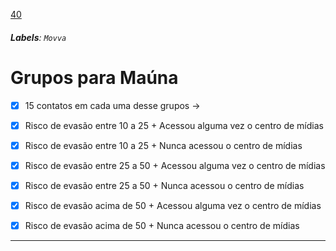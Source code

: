 [40](https://github.com/guilhermeprokisch/guilherme/issues/40) 
###### **Labels**: `Movva`



# Grupos para  Maúna

- [x] 15 contatos em cada uma desse grupos ->
- [x]  Risco de evasão entre 10 a 25 + Acessou alguma vez o centro de mídias
- [x]  Risco de evasão entre 10 a 25 + Nunca acessou o centro de mídias
- [x] Risco de evasão entre 25 a 50 + Acessou alguma vez o centro de mídias
- [x]  Risco de evasão entre 25 a 50 + Nunca acessou o centro de mídias
- [x] Risco de evasão acima de 50 + Acessou alguma vez o centro de mídias
- [x] Risco de evasão acima de 50 + Nunca acessou o centro de mídias



-------------------------------------------------------------------------------

